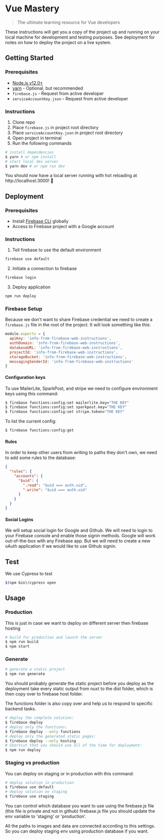 # Vue Mastery

> The ultimate learning resource for Vue developers

These instructions will get you a copy of the project up and running on your local machine for development and testing purposes. See deployment for notes on how to deploy the project on a live system.

## Getting Started

### Prerequisites

- [Node.js v12.0+](https://nodejs.org/en/)
- [yarn](https://yarnpkg.com) - Optional, but recommended
- `firebase.js` - Request from active developer
- `serviceAccountKey.json` - Request from active developer

### Instructions

1. Clone repo
1. Place `firebase.js` in project root directory
1. Place `serviceAccountKey.json` in project root directory
1. Open project in terminal
1. Run the following commands

```bash
# install dependencies
$ yarn # or npm install
# start local dev server
$ yarn dev # or npm run dev
```

You should now have a local server running with hot reloading at http://localhost:3000! 🎉

## Deployment

### Prerequisites

- Install [Firebase CLI](https://github.com/firebase/firebase-tools) globally
- Access to Firebase project with a Google account

### Instructions

1. Tell firebase to use the default environment

```bash
firebase use default
```

2. Initiate a connection to firebase

```bash
firebase login
```

3. Deploy application

```bash
npm run deploy
```

### Firebase Setup

Because we don't want to share Firebase credential we need to create a `firebase.js` file in the root of the project. It will look something like this:

```js
module.exports = {
  apiKey: 'info-from-firebase-web-instructions',
  authDomain: 'info-from-firebase-web-instructions',
  databaseURL: 'info-from-firebase-web-instructions',
  projectId: 'info-from-firebase-web-instructions',
  storageBucket: 'info-from-firebase-web-instructions',
  messagingSenderId: 'info-from-firebase-web-instructions'
}
```

#### Configuration keys

To use MailerLite, SparkPost, and stripe we need to configure environment keys using this command:

```bash
$ firebase functions:config:set mailerlite.key="THE KEY"
$ firebase functions:config:set sparkpost.key="THE KEY"
$ firebase functions:config:set stripe.token="THE KEY"
```

To list the current config:

```bash
$ firebase functions:config:get
```

#### Rules

In order to keep other users from writing to paths they don't own, we need to add some rules to the database:

```json
{
  "rules": {
    "accounts": {
      "$uid": {
        ".read": "$uid === auth.uid",
        ".write": "$uid === auth.uid"
      }
    }
  }
}
```

#### Social Logins

We will setup social login for Google and Github. We will need to login to your Firebase console and enable those signin methods. Google will work out-of-the-box with any Firebase app. But we will need to create a new oAuth application if we would like to use Github signin.

## Test

We use Cypress to test

```bash
$(npm bin)/cypress open
```

## Usage

### Production

This is just in case we want to deploy on different server then firebase hosting

```bash
# build for production and launch the server
$ npm run build
$ npm start
```

### Generate

```bash
# generate a static project
$ npm run generate
```

You should probably generate the static project before you deploy as the deployment take every static output from nuxt to the dist folder, which is then copy over to firebase host folder.

The functions folder is also copy over and help us to respond to specific backend tasks.

```bash
# deploy the complete solution:
$ firebase deploy
# deploy only the functions:
$ firebase deploy --only functions
# deploy only the generated static pages:
$ firebase deploy --only hosting
# Shortcut that you should use all of the time for deployment:
$ npm run deploy
```

### Staging vs production

You can deploy on staging or in production with this command:

```bash
# deploy solution in production
$ firebase use default
# deploy solution on staging
$ firebase use staging
```

You can control which database you want to use using the firebase.js file (this file is private and not in github)
firebase.js file you should update the env variable to 'staging' or 'production'.

All the paths to images and data are connected according to this settings.
So you can deploy staging env using production database if you want.
